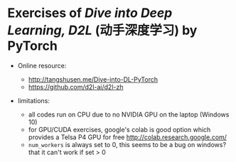 # Exercises of ***Dive into Deep Learning, D2L*** (动手深度学习) by PyTorch

- Online resource:
  - http://tangshusen.me/Dive-into-DL-PyTorch
  - https://github.com/d2l-ai/d2l-zh

- limitations:
  - all codes run on CPU due to no NVIDIA GPU on the laptop (Windows 10)
  - for GPU/CUDA exercises, google's colab is good option which provides a Telsa P4 GPU for free http://colab.research.google.com/
  - `num_workers` is always set to 0, this seems to be a bug on windows? that it can't work if set > 0
